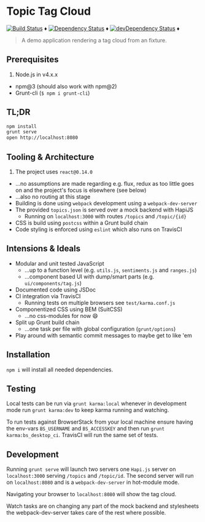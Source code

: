 # Topic Tag Cloud

[![Build Status](https://travis-ci.org/tdeekens/topic-tag-cloud.svg?branch=master)](https://travis-ci.org/tdeekens/topic-tag-cloud) ♦️
[![Dependency Status](https://david-dm.org/tdeekens/topic-tag-cloud.svg?style=flat)](https://david-dm.org/tdeekens/topic-tag-cloud) ♦️
[![devDependency Status](https://david-dm.org/tdeekens/topic-tag-cloud/dev-status.svg)](https://david-dm.org/tdeekens/topic-tag-cloud#info=devDependencies) ♦

> A demo application rendering a tag cloud from an fixture.

## Prerequisites

1. Node.js in v4.x.x
- npm@3 (should also work with npm@2)
- Grunt-cli (`$ npm i grunt-cli`)

## TL;DR

```bash
npm install
grunt serve
open http://localhost:8080
```

## Tooling & Architecture

1. The project uses `react@0.14.0`
  - ...no assumptions are made regarding e.g. flux, redux as too little goes on and the project's focus is elsewhere (see below)
  - ...also no routing at this stage
- Building is done using `webpack` development using a `webpack-dev-server`
- The provided `topics.json` is served over a mock backend with HapiJS
  - Running on `localhost:3000` with routes `/topics` and `/topic/{id}`
- CSS is build using `postcss` within a Grunt build chain
- Code styling is enforced using `eslint` which also runs on TravisCI

## Intensions & Ideals

- Modular and unit tested JavaScript
  - ...up to a function level (e.g. `utils.js`, `sentiments.js` and `ranges.js`)
  - ...component based UI with dump/smart parts (e.g. `ui/components/tag.js`)
- Documented code using JSDoc
- CI integration via TravisCI
  - Running tests on multiple browsers see `test/karma.conf.js`
- Componentized CSS using BEM (SuitCSS)
  - ...no css-modules for now :smile:
- Split up Grunt build chain
  - ...one task per file with global configuration (`grunt/options`)
- Play around with semantic commit messages to maybe get to like 'em

## Installation

`npm i` will install all needed dependencies.

## Testing

Local tests can be run via `grunt karma:local` whenever in development mode run
`grunt karma:dev` to keep karma running and watching.

To run tests against BrowserStack from your local machine ensure having the env-vars
`BS_USERNAME` and `BS_ACCESSKEY` and then run `grunt karma:bs_desktop_ci`.
TravisCI will run the same set of tests.

## Development

Running `grunt serve` will launch two servers one `Hapi.js` server on `localhost:3000`
serving `/topics` and `/topic/id`. The second server will run on `localhost:8080`
and is a `webpack-dev-server` in hot-module mode.

Navigating your browser to `localhost:8080` will show the tag cloud.

Watch tasks are on changing any part of the mock backend and stylesheets the webpack-dev-server
takes care of the rest where possible.
